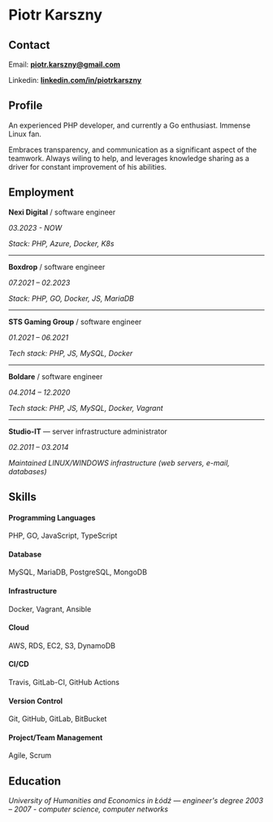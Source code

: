 # Piotr Karszny

## Contact

Email: [**piotr.karszny@gmail.com**](mailto:piotr.karszny@gmail.com?subject=[GitHub]%20Resume)

Linkedin: [**linkedin.com/in/piotrkarszny**](https://www.linkedin.com/in/piotrkarszny/)

## Profile

An experienced PHP developer, and currently a Go enthusiast. Immense Linux fan.

Embraces transparency, and communication as a significant aspect of the teamwork. Always wiling to help, and leverages knowledge sharing as a driver for constant improvement of his abilities.

## Employment

**Nexi Digital** / software engineer

*03.2023 - NOW*

*Stack: PHP, Azure, Docker, K8s*

---

**Boxdrop** / software engineer

*07.2021 – 02.2023*

*Stack: PHP, GO, Docker, JS, MariaDB*

---

**STS Gaming Group** / software engineer

*01.2021 – 06.2021*

*Tech stack: PHP, JS, MySQL, Docker*

---

**Boldare** / software engineer

*04.2014 – 12.2020*

*Tech stack: PHP, JS, MySQL, Docker, Vagrant*

---

**Studio-IT** — server infrastructure administrator

*02.2011 – 03.2014*  

*Maintained LINUX/WINDOWS infrastructure (web servers, e-mail, databases)*

## Skills

#### Programming Languages

PHP, GO, JavaScript, TypeScript

#### Database

MySQL, MariaDB, PostgreSQL, MongoDB

#### Infrastructure

Docker, Vagrant, Ansible

#### Cloud

AWS, RDS, EC2, S3, DynamoDB

#### CI/CD

Travis, GitLab-CI, GitHub Actions

#### Version Control

Git, GitHub, GitLab, BitBucket

#### Project/Team Management

Agile, Scrum

## Education
*University of Humanities and Economics in Łódź — engineer's degree*
*2003 – 2007 - computer science, computer networks*
